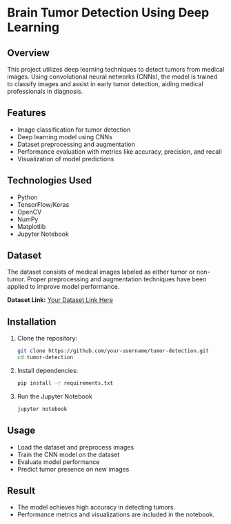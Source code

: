 # Brain Tumor Detection Using Deep Learning

## Overview
This project utilizes deep learning techniques to detect tumors from medical images. Using convolutional neural networks (CNNs), the model is trained to classify images and assist in early tumor detection, aiding medical professionals in diagnosis.

## Features
- Image classification for tumor detection
- Deep learning model using CNNs
- Dataset preprocessing and augmentation
- Performance evaluation with metrics like accuracy, precision, and recall
- Visualization of model predictions

## Technologies Used
- Python
- TensorFlow/Keras
- OpenCV
- NumPy
- Matplotlib
- Jupyter Notebook

## Dataset  
The dataset consists of medical images labeled as either tumor or non-tumor. Proper preprocessing and augmentation techniques have been applied to improve model performance.  

**Dataset Link:** [Your Dataset Link Here]([https://your-dataset-link.com](https://www.kaggle.com/datasets/masoudnickparvar/brain-tumor-mri-dataset))  


## Installation
1. Clone the repository:
   ```bash
   git clone https://github.com/your-username/tumor-detection.git
   cd tumor-detection
2. Install dependencies:
   ```bash
   pip install -r requirements.txt
3. Run the Jupyter Notebook
   ```bash
   jupyter notebook

## Usage
- Load the dataset and preprocess images
- Train the CNN model on the dataset
- Evaluate model performance
- Predict tumor presence on new images

## Result
- The model achieves high accuracy in detecting tumors.
- Performance metrics and visualizations are included in the notebook.


  
   

